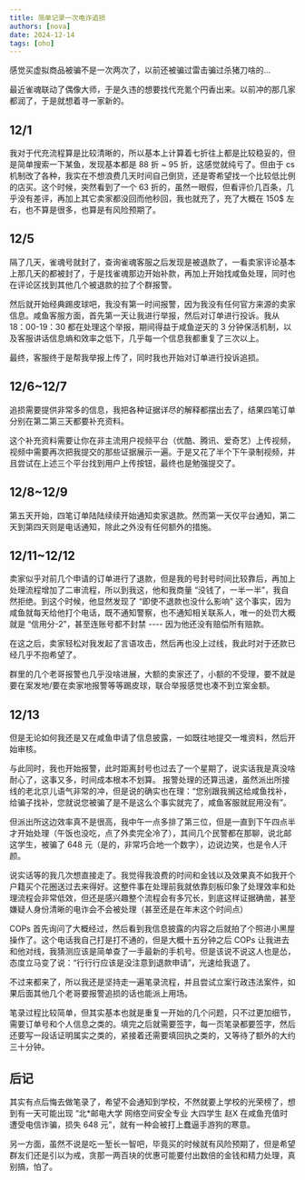 ```yaml
---
title: 简单记录一次电诈追损
authors: [nova]
date: 2024-12-14
tags: [oho]
---
```


感觉买虚拟商品被骗不是一次两次了，以前还被骗过雷击骗过杀猪刀啥的...

<!--truncate-->

最近雀魂联动了偶像大师，于是久违的想要找代充氪个円香出来。以前冲的那几家都润了，于是就想着寻一家新的。

## 12/1

我对于代充流程算是比较清晰的，所以基本上计算着七折往上都是比较稳妥的，但是简单搜索一下某鱼，发现基本都是 88 折 ~ 95 折，这感觉就纯亏了。但由于 cs 机制改了各种，我实在不想浪费几天时间自己倒货，还是寄希望找一个比较低比例的店买。这个时候，突然看到了一个 63 折的，虽然一眼假，但看评价几百条，几乎没有差评，再加上其它卖家都没回而他秒回，我也就充了，充了大概在 150$ 左右，也不算是很多，也算是有风险预期了。

## 12/5

隔了几天，雀魂号就封了，查询雀魂客服之后发现是被退款了，一看卖家评论基本上那几天的都被封了，于是找雀魂那边开始补款，再加上开始找咸鱼处理，同时也在评论区找到其他几个被退款的拉了个群报警。


然后就开始经典踢皮球吧，我没有第一时间报警，因为我没有任何官方来源的卖家信息。咸鱼客服方面，首先第一天让我进行举报，然后对订单进行投诉。我从 18：00-19：30 都在处理这个举报，期间得益于咸鱼逆天的 3 分钟保活机制，以及客服讲话信息熵和效率之低下，几乎每一个信息我都重复了三次以上。

最终，客服终于是帮我举报上传了，同时我也开始对订单进行投诉追损。

## 12/6~12/7

追损需要提供非常多的信息，我把各种证据详尽的解释都摆出去了，结果四笔订单分别在第二第三天都要补充资料。

这个补充资料需要让你在非主流用户视频平台（优酷、腾讯、爱奇艺）上传视频，视频中需要再次把我提交的那些证据展示一遍。于是又花了半个下午录制视频，并且尝试在上述三个平台找到用户上传按钮，最终也是勉强提交了。

## 12/8~12/9

第五天开始，四笔订单陆陆续续开始通知卖家退款。然而第一天仅平台通知，第二天到第四天则是电话通知，除此之外没有任何额外的措施。

## 12/11~12/12

卖家似乎对前几个申请的订单进行了退款，但是我的号封号时间比较靠后，再加上处理流程增加了二审流程，所以到我这，他和我商量 “没钱了，一半一半”，我自然拒绝。到这个时候，他显然发现了 “即使不退款也没什么影响” 这个事实，因为咸鱼就每天给他打个电话，既不通知警察，也不通知相关联系人，唯一的处罚大概就是 “信用分-2”，甚至连账号都不封禁 ---- 因为他还没有赔偿所有赔款。

在这之后，卖家轻松对我发起了言语攻击，然后再也没上过线，我此时对于还款已经几乎不抱希望了。

群里的几个老哥报警也几乎没啥进展，大额的卖家还了，小额的不受理，要不就是要在案发地/要在卖家地报警等等踢皮球，联合举报感觉也凑不到立案金额。

## 12/13

但是无论如何我还是又在咸鱼申请了信息披露，一如既往地提交一堆资料，然后开始审核。

与此同时，我也开始报警，此时距离封号也过去了一个星期了，说实话我是真没啥耐心了，这事又多，时间成本根本不划算。 报警处理的还算迅速，虽然派出所接线的老北京儿语气非常的冲，但是说的确实也在理：“您别跟我搁这给咸鱼找补，给骗子找补，您就说您被骗了是不是这么个事实就完了，咸鱼客服就屁用没有”。

但派出所这边效率真不是很高，我中午一点多排了第三位，但是一直到下午四点半才开始处理（午饭也没吃，点了外卖完全冷了），其间几个民警都在那聊，说北邮这学生，被骗了 648 元（是的，非常巧合地一个数字），边说边笑，也是令人汗颜。

说实话等的我几次想直接走了。我觉得我浪费的时间和金钱以及效果真不如我开个户籍买个花圈送过去来得好。这整件事在处理前我就依靠刻板印象了处理效率和处理流程会非常低效，但还是感兴趣整个流程会有多冗长，到底这样证据确凿，甚至嫌疑人身份清晰的电诈会不会被处理（甚至还是在年末这个时间点）


COPs 首先询问了大概经过，然后看到我信息披露的内容之后就拍了个照进小黑屋操作了。这个电话我自己打是打不通的，但是大概十五分钟之后 COPs 让我进去和他对线，我猜测应该是简单查了一手最新的手机号。但是该说不说这人也是怂，态度立马变了说：“行行行应该是没注意到退款申请”，光速给我退了。

不过来都来了，所以我还是坚持走一遍笔录流程，并且尝试立案行政违法案件，如果后面其他几个老哥要报警追损的话也能派上用场。

笔录过程比较简单，但其实基本也就是重复一开始的几个问题，只不过更加细节，需要订单号和个人信息之类的。填完之后就需要签字，每一页笔录都要签字，然后还要写一段话证明属实之类的，紧接着还需要填回执之类的，又等待了额外的大约三十分钟。



## 后记

其实有点后悔去做笔录了，希望不会通知到学校，不然就要上学校的光荣榜了，想到有一天可能出现 “北*邮电大学 网络空间安全专业 大四学生 赵X 在咸鱼充值时遭受电信诈骗，损失 648 元”，就有一种会被打上蠢逼手游狗的寒意。

另一方面，虽然不说是吃一堑长一智吧，毕竟买的时候就有风险预期了，但是希望群友们还是引以为戒，贪那一两百块的优惠可能要付出数倍的金钱和精力处理，真别搞，怕了。